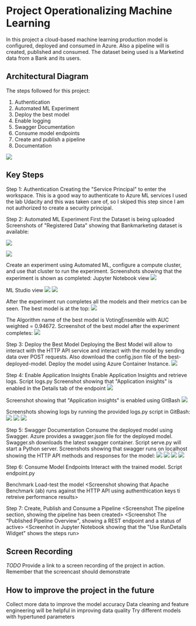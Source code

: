 
# Project Operationalizing Machine Learning

In this project a cloud-based machine learning production model is configured, deployed and consumed in Azure. Also a pipeline will is created, published and consumed. The dataset being used is a Marketind data from a Bank and its users. 

## Architectural Diagram

The steps followed for this project:
1. Authentication
2. Automated ML Experiment
3. Deploy the best model
4. Enable logging
5. Swagger Documentation
6. Consume model endpoints
7. Create and publish a pipeline
8. Documentation

![](https://raw.githubusercontent.com/silvanazdravevska/Project2-Microsoft-Azure-Nanodegree/main/starter_files/Screenshots/Architectural_Diagram.png)

## Key Steps

Step 1: Authentication
Creating the "Service Principal" to enter the workspace. This is a good way to authenticate to Azure ML services
I used the lab Udacity and this was taken care of, so I skiped this step since I am not authorized to create a security principal. 

Step 2: Automated ML Experiment
First the Dataset is being uploaded
Screenshots of "Registered Data" showing that Bankmarketing dataset is available:

![](https://raw.githubusercontent.com/silvanazdravevska/Project2-Microsoft-Azure-Nanodegree/main/starter_files/Screenshots/Registered_Datasets_in_ML_Studio_1.png)

![](https://raw.githubusercontent.com/silvanazdravevska/Project2-Microsoft-Azure-Nanodegree/main/starter_files/Screenshots/Registered_Datasets_in_ML_Studio_2.png)

Create an experiment using Automated ML, configure a compute cluster, and use that cluster to run the experiment.
Screenshots showing that the experiment is shown as completed:
Jupyter Notebook view
![](https://raw.githubusercontent.com/silvanazdravevska/Project2-Microsoft-Azure-Nanodegree/main/starter_files/Screenshots/Experiment_completed_Notebook.png)

ML Studio view
![](https://raw.githubusercontent.com/silvanazdravevska/Project2-Microsoft-Azure-Nanodegree/main/starter_files/Screenshots/Experiment_completed_ML_Studio_1.png)
![](https://raw.githubusercontent.com/silvanazdravevska/Project2-Microsoft-Azure-Nanodegree/main/starter_files/Screenshots/Experiment_completed_ML_Studio_2.png)

After the experiment run completes all the models and their metrics can be seen. The best model is at the top:
![](https://raw.githubusercontent.com/silvanazdravevska/Project2-Microsoft-Azure-Nanodegree/main/starter_files/Screenshots/Models_%20experiment_complete.png)

The Algorithm name of the best model is VotingEnsemble with AUC weighted = 0.94672. Screenshot of the best model after the experiment completes:
![](https://raw.githubusercontent.com/silvanazdravevska/Project2-Microsoft-Azure-Nanodegree/main/starter_files/Screenshots/Best_model_experiment_complete.png)

Step 3: Deploy the Best Model
Deploying the Best Model will allow to interact with the HTTP API service and interact with the model by sending data over POST requests. Also download the config.json file of the best-deployed-model. Deploy the model using Azure Container Instance.
![](https://raw.githubusercontent.com/silvanazdravevska/Project2-Microsoft-Azure-Nanodegree/main/starter_files/Screenshots/Best_model_deployed.png)

Step 4: Enable Application Insights
Enable Application Insights and retrieve logs. Script logs.py
Screenshot showing that "Application insights" is enabled in the Details tab of the endpoint
![](https://raw.githubusercontent.com/silvanazdravevska/Project2-Microsoft-Azure-Nanodegree/main/starter_files/Screenshots/Application_Insights_is_enabled_Details_Tab.png)

Screenshot showing that "Application insights" is enabled using GitBash
![](https://raw.githubusercontent.com/silvanazdravevska/Project2-Microsoft-Azure-Nanodegree/main/starter_files/Screenshots/Application_Insights_is_enabled_GitBash.png)

Screenshots showing logs by running the provided logs.py script in GitBash:
![](https://raw.githubusercontent.com/silvanazdravevska/Project2-Microsoft-Azure-Nanodegree/main/starter_files/Screenshots/logs_1.png)
![](https://raw.githubusercontent.com/silvanazdravevska/Project2-Microsoft-Azure-Nanodegree/main/starter_files/Screenshots/logs_2.png)
![](https://raw.githubusercontent.com/silvanazdravevska/Project2-Microsoft-Azure-Nanodegree/main/starter_files/Screenshots/logs_3.png)
    
Step 5: Swagger Documentation
Consume the deployed model using Swagger. Azure provides a swagger.json file for the deployed model. Swagger.sh downloads the latest swagger container. Script serve.py will start a Python server.
Screenshots showing that swagger runs on localhost showing the HTTP API methods and responses for the model:
![](https://raw.githubusercontent.com/silvanazdravevska/Project2-Microsoft-Azure-Nanodegree/main/starter_files/Screenshots/Swagger_runs_on_localhost_1.png)
![](https://raw.githubusercontent.com/silvanazdravevska/Project2-Microsoft-Azure-Nanodegree/main/starter_files/Screenshots/Swagger_runs_on_localhost_2.png)
![](https://raw.githubusercontent.com/silvanazdravevska/Project2-Microsoft-Azure-Nanodegree/main/starter_files/Screenshots/Swagger_runs_on_localhost_3.png)
![](https://raw.githubusercontent.com/silvanazdravevska/Project2-Microsoft-Azure-Nanodegree/main/starter_files/Screenshots/Swagger_runs_on_localhost_4.png)

Step 6: Consume Model Endpoints
Interact with the trained model. Script endpoint.py
<Screenshot showing that the endpoint.py script runs against the API producing JSON output from the model>
    
Benchmark
Load-test the model
<Screenshot showing that Apache Benchmark (ab) runs against the HTTP API using authenthication keys ti retreive performance results>

Step 7: Create, Publish and Consume a Pipeline
<Screenshot The pipeline section, showing the pipeline has been created>
<Screenshot showing the pipeline endpoint>
<Screenshot showing the Bankmarketing dataset with the AutoML module>
<Screenshot The "Published Pipeline Overview", showing a REST endpoint and a status of active>
<Screenhot in Jupyter Notebook showing that the "Use RunDetails Widget" shows the steps run>
<Screenshot showing the Scheduled run>
    
    
## Screen Recording
*TODO* Provide a link to a screen recording of the project in action. Remember that the screencast should demonstrate  
    
   
## How to improve the project in the future    
Collect more data to improve the model accuracy
Data cleaning and feature engineering will be helpful in improving data quality
Try different models with hypertuned parameters   
    
    

